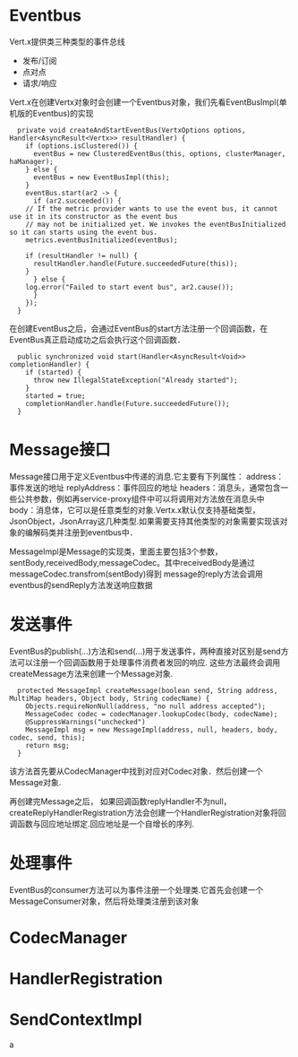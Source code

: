 # Eventbus
Vert.x提供类三种类型的事件总线
- 发布/订阅
- 点对点
- 请求/响应

Vert.x在创建Vertx对象时会创建一个Eventbus对象，我们先看EventBusImpl(单机版的Eventbus)的实现

	  private void createAndStartEventBus(VertxOptions options, Handler<AsyncResult<Vertx>> resultHandler) {
	    if (options.isClustered()) {
	      eventBus = new ClusteredEventBus(this, options, clusterManager, haManager);
	    } else {
	      eventBus = new EventBusImpl(this);
	    }
	    eventBus.start(ar2 -> {
	      if (ar2.succeeded()) {
		// If the metric provider wants to use the event bus, it cannot use it in its constructor as the event bus
		// may not be initialized yet. We invokes the eventBusInitialized so it can starts using the event bus.
		metrics.eventBusInitialized(eventBus);

		if (resultHandler != null) {
		  resultHandler.handle(Future.succeededFuture(this));
		}
	      } else {
		log.error("Failed to start event bus", ar2.cause());
	      }
	    });
	  }

在创建EventBus之后，会通过EventBus的start方法注册一个回调函数，在EventBus真正启动成功之后会执行这个回调函数．

	  public synchronized void start(Handler<AsyncResult<Void>> completionHandler) {
	    if (started) {
	      throw new IllegalStateException("Already started");
	    }
	    started = true;
	    completionHandler.handle(Future.succeededFuture());
	  }

# Message接口
Message接口用于定义Eventbus中传递的消息.它主要有下列属性：
address：事件发送的地址
replyAddress：事件回应的地址
headers：消息头，通常包含一些公共参数，例如再service-proxy组件中可以将调用对方法放在消息头中
body：消息体，它可以是任意类型的对象.Vertx.x默认仅支持基础类型，JsonObject，JsonArray这几种类型.如果需要支持其他类型的对象需要实现该对象的编解码类并注册到eventbus中．

MessageImpl是Message的实现类，里面主要包括3个参数，sentBody,receivedBody,messageCodec。其中receivedBody是通过messageCodec.transfrom(sentBody)得到
message的reply方法会调用eventbus的sendReply方法发送响应数据

# 发送事件
EventBus的publish(...)方法和send(...)用于发送事件，两种直接对区别是send方法可以注册一个回调函数用于处理事件消费者发回的响应.
这些方法最终会调用createMessage方法来创建一个Message对象.

	  protected MessageImpl createMessage(boolean send, String address, MultiMap headers, Object body, String codecName) {
	    Objects.requireNonNull(address, "no null address accepted");
	    MessageCodec codec = codecManager.lookupCodec(body, codecName);
	    @SuppressWarnings("unchecked")
	    MessageImpl msg = new MessageImpl(address, null, headers, body, codec, send, this);
	    return msg;
	  }
  该方法首先要从CodecManager中找到对应对Codec对象．然后创建一个Message对象.
  
再创建完Message之后， 如果回调函数replyHandler不为null，createReplyHandlerRegistration方法会创建一个HandlerRegistration对象将回调函数与回应地址绑定.回应地址是一个自增长的序列.

# 处理事件
EventBus的consumer方法可以为事件注册一个处理类.它首先会创建一个MessageConsumer对象，然后将处理类注册到该对象
  
# CodecManager
  
# HandlerRegistration

# SendContextImpl
a